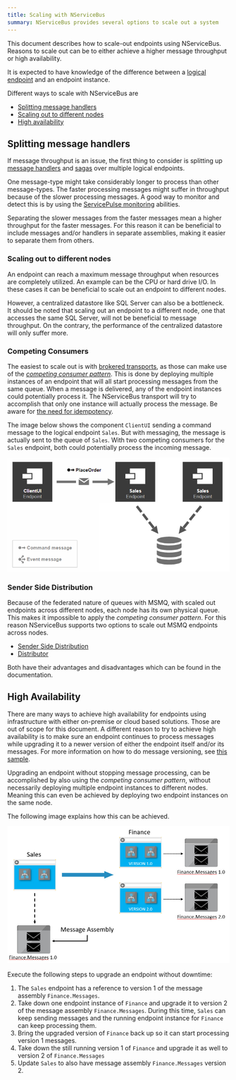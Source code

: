 ```yaml
---
title: Scaling with NServiceBus
summary: NServiceBus provides several options to scale out a system
---
```


This document describes how to scale-out endpoints using NServiceBus. Reasons to scale out can be to either achieve a higher message throughput or high availability.

It is expected to have knowledge of the difference between a [logical endpoint](/nservicebus/endpoints/) and an endpoint instance.

Different ways to scale with NServiceBus are

- [Splitting message handlers](#splitting-message-handlers)
- [Scaling out to different nodes](#scaling-out-to-different-nodes)
- [High availability](#high-availability)

## Splitting message handlers

If message throughput is an issue, the first thing to consider is splitting up [message handlers](/nservicebus/handlers/) and [sagas](/nservicebus/sagas/) over multiple logical endpoints.

One message-type might take considerably longer to process than other message-types. The faster processing messages might suffer in throughput because of the slower processing messages. A good way to monitor and detect this is by using the [ServicePulse monitoring](/monitoring/metrics/in-servicepulse.md) abilities.

Separating the slower messages from the faster messages mean a higher throughput for the faster messages. For this reason it can be beneficial to include messages and/or handlers in separate assemblies, making it easier to separate them from others.

### Scaling out to different nodes

An endpoint can reach a maximum message throughput when resources are completely utilized. An example can be the CPU or hard drive I/O. In these cases it can be beneficial to scale out an endpoint to different nodes.

However, a centralized datastore like SQL Server can also be a bottleneck. It should be noted that scaling out an endpoint to a different node, one that accesses the same SQL Server, will not be beneficial to message throughput. On the contrary, the performance of the centralized datastore will only suffer more.

### Competing Consumers

The easiest to scale out is with [brokered transports](/transports/types.md#broker-transports), as those can make use of the *[competing consumer pattern](https://www.enterpriseintegrationpatterns.com/patterns/messaging/CompetingConsumers.html)*. This is done by deploying multiple instances of an endpoint that will all start processing messages from the same queue. When a message is delivered, any of the endpoint instances could potentially process it. The NServiceBus transport will try to accomplish that only one instance will actually process the message. Be aware for [the need for idempotency](/nservicebus/azure/ways-to-live-without-transactions.md#the-need-for-idempotency).

The image below shows the component `ClientUI` sending a command message to the logical endpoint `Sales`. But with messaging, the message is actually sent to the queue of `Sales`. With two competing consumers for the `Sales` endpoint, both could potentially process the incoming message.

![competing-consumer](competing-consumer.png)

### Sender Side Distribution

Because of the federated nature of queues with MSMQ, with scaled out endpoints across different nodes, each node has its own physical queue. This makes it impossible to apply the *competing consumer pattern*. For this reason NServiceBus supports two options to scale out MSMQ endpoints across nodes.

- [Sender Side Distribution](/transports/msmq/sender-side-distribution.md)
- [Distributor](/transports/msmq/distributor)

Both have their advantages and disadvantages which can be found in the documentation.

## High Availability

There are many ways to achieve high availability for endpoints using infrastructure with either on-premise or cloud based solutions. Those are out of scope for this document. A different reason to try to achieve high availability is to make sure an endpoint continues to process messages while upgrading it to a newer version of either the endpoint itself and/or its messages. For more information on how to do message versioning, see [this sample](/samples/versioning/).

Upgrading an endpoint without stopping message processing, can be accomplished by also using the *competing consumer pattern*, without necessarily deploying multiple endpoint instances to different nodes. Meaning this can even be achieved by deploying two endpoint instances on the same node.

The following image explains how this can be achieved.

![upgrading-endpoint-instance](upgrading-endpoint-instance.jpg)

Execute the following steps to upgrade an endpoint without downtime:

1. The `Sales` endpoint has a reference to version 1 of the message assembly `Finance.Messages`.
2. Take down one endpoint instance of `Finance` and upgrade it to version 2 of the message assembly `Finance.Messages`. During this time, `Sales` can keep sending messages and the running endpoint instance for `Finance` can keep processing them.
3. Bring the upgraded version of `Finance` back up so it can start processing version 1 messages.
4. Take down the still running version 1 of `Finance` and upgrade it as well to version 2 of `Finance.Messages`
5. Update `Sales` to also have message assembly `Finance.Messages` version 2.
